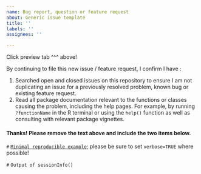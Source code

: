 ```yaml
---
name: Bug report, question or feature request
about: Generic issue template
title: ''
labels: ''
assignees: ''

---
```


Click preview tab ^^^ above!

By continuing to file this new issue / feature request, I confirm I have :
1. Searched open and closed issues on this repository to ensure I am not duplicating an issue for a previously resolved problem, known bug or existing feature request.
2. Read all package documentation relevant to the functions or classes causing the problem, including the help pages. For example, by running `?functionName` in the R terminal or using the `help()` function as well as consulting with relevant package vignettes.

#### Thanks! Please remove the text above and include the two items below.

`#` [`Minimal reproducible example`](https://stackoverflow.com/questions/5963269/how-to-make-a-great-r-reproducible-example); please be sure to set `verbose=TRUE` where possible!

`#` `Output of sessionInfo()`
